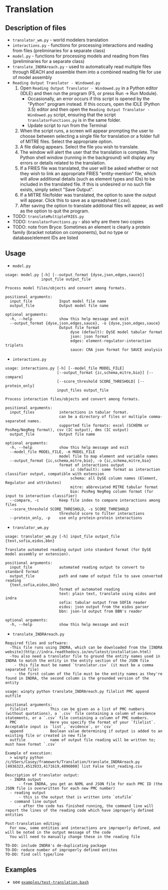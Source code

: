 # Translation

## Description of files

- `translator_wm.py` - world modelers translation
- `interactions.py` - functions for processing interactions and reading from files (preliminaries for a separate class)
- `model.py` - functions for processing models and reading from files (preliminaries for a separate class)
- `translate_INDRAreach.py` - used to automatically read multiple files through REACH and assemble them into a combined reading file for use of model assembly
- `Reading Output Translator - Windowed.py`
    1. Open `Reading Output Translator - Windowed.py` in a Python editor (IDLE) and then run the program (F5, or press Run -> Run Module).
        - Occasionally, an error occurs if this script is opened by the "Python" program instead. If this occurs, open the IDLE (Python 3.5) editor and then open the `Reading Output Translator - Windowed.py` script, ensuring that the script `translatorFunctions.py` is in the same folder. 
        - Update script to run from the Terminal
    2. When the script runs, a screen will appear prompting the user to choose between selecting a single file for translation or a folder full of MITRE files. Select the appropriate option. 
    3. A file dialog appears. Select the file you wish to translate. 
    4. The window will alert the user that the translation is complete. The Python shell window (running in the background) will display any errors or details related to the translation. 
    5. If a FRIES file was translated, the user will be asked whether or not they wish to link an appropriate FRIES "entity-mention" file, which will allow additional details (such as element types and IDs) to be included in the translated file. If this is undesired or no such file exists, simply select "Save Output". 
    6. If a MITRE file/folder was translated, the option to save the output will appear. Click this to save as a spreadsheet (.csv). 
    7. After saving the option to translate additional files will appear, as well as the option to quit the program.
- TODO: `translateMultipleFRIES.py`
- TODO: `translatorFunctions.py` - also why are there two copies
- TODO: note from Bryce: Sometimes an element is clearly a protein family (bracket notation on components), but no type or database/element IDs are listed

## Usage

- `model.py`
~~~
usage: model.py [-h] [--output_format {dyse,json,edges,sauce}]
                input_file output_file

Process model files/objects and convert among formats.

positional arguments:
  input_file            Input model file name
  output_file           Output model file name

optional arguments:
  -h, --help            show this help message and exit
  --output_format {dyse,json,edges,sauce}, -o {dyse,json,edges,sauce}
                        Output file format 
                        	 dyse (default): DySE model tabular format 
                        	 json: json format 
                        	 edges: element-regulator-interaction triplets 
                        	 sauce: CRA json format for SAUCE analysis 
~~~

- `interactions.py`
~~~
usage: interactions.py [-h] [--model_file MODEL_FILE]
                       [--output_format {ic,schema,mitre,bio}] [--compare]
                       [--score_threshold SCORE_THRESHOLD] [--protein_only]
                       input_files output_file

Process interaction files/objects and convert among formats.

positional arguments:
  input_files           interactions in tabular format. 
                        can be a directory of files or multiple comma-separated names. 
                        supported file formats: excel (SCHEMA or PosReg/NegReg format), csv (IC output), dms (IC output)
  output_file           Output file name

optional arguments:
  -h, --help            show this help message and exit
  --model_file MODEL_FILE, -m MODEL_FILE
                        model file to map element and variable names
  --output_format {ic,schema,mitre,bio}, -o {ic,schema,mitre,bio}
                        format of interactions output 
                        	 ic (default): same format as interaction classifier output, compatible with extension 
                        	 schema: all DySE column names (Element, Regulator and attributes) 
                        	 mitre: abbreviated MITRE tabular format 
                        	 bio: PosReg NegReg column format (for input to interaction classifier)
  --compare, -c         Keep file index to compare interactions among files
  --score_threshold SCORE_THRESHOLD, -s SCORE_THRESHOLD
                        threshold score to filter interactions
  --protein_only, -p    use only protein-protein interactions
~~~

- `translator_wm.py`
~~~
usage: translator_wm.py [-h] input_file output_file {text,sofia,eidos,bbn}

Translate automated reading output into standard format (for DySE model assembly or extension).

positional arguments:
  input_file            automated reading output to convert to standard format
  output_file           path and name of output file to save converted reading
  {text,sofia,eidos,bbn}
                        format of automated reading 
                        text: plain text, translate using eidos and indra 
                        sofia: tabular output from SOFIA reader 
                        eidos: json output from the eidos parser 
                        bbn: json-ld output from BBN's reader

optional arguments:
  -h, --help            show this help message and exit
~~~

- `translate_INDRAreach.py`
~~~
Required files and software:
  -This file runs using INDRA, which can be downloaded from the [INDRA website](http://indra.readthedocs.io/en/latest/installation.html)
  -You also need a translator file to ground the entity names used in INDRA to match the entity in the entity section of the JSON file
    - this file must be named `translator.csv` (it must be a comma separated file)
    - the first column of the file must be the entity names as they're found in INDRA, the second column is the grounded version of the entity

usage: winpty python translate_INDRAreach.py filelist PMC append outfile

positional arguments:
  filelist          This can be given as a list of PMC numbers (without quotations), a `.csv` file containing a column of evidence statements, or a `.csv` file containing a column of PMC numbers. 
  PMC               Here you specify the format of your `filelist`. Acceptable input is `list`, `evidence`, or `csv`
  append            Boolean value determining if output is added to an existing file or created in new file
  outfile           name of output file reading will be written to; must have format `.csv`

Example of execution:
  > winpty python /c/USers/Casey/framework/Translation/translate_INDRAreach.py [4936323,4513933,4171619,4896000] list False test_reading.csv

Description of translator output:
  - INDRA output
      - from INDRA, you get an NXML and JSON file for each PMC ID (the JSON file is overwritten for each new PMC number)
  - reading output
      - this is the output that is written into `otufile`
  - command line output
      - after the code has finished running, the command line will report the lines of the reading code which have improperly defined entities

Post-translation editing:
  For now, some entities and interactions are improperly defined, and will be noted in the output message of the code
  You will need to manually change these in the reading file

TO-DO: include INDRA's de-duplicating package
TO-DO: reduce number of improperly defined entites
TO-DO: find cell type/line
~~~


## Examples
- see [`examples/test-translation.bash`](examples/test-translation.bash)